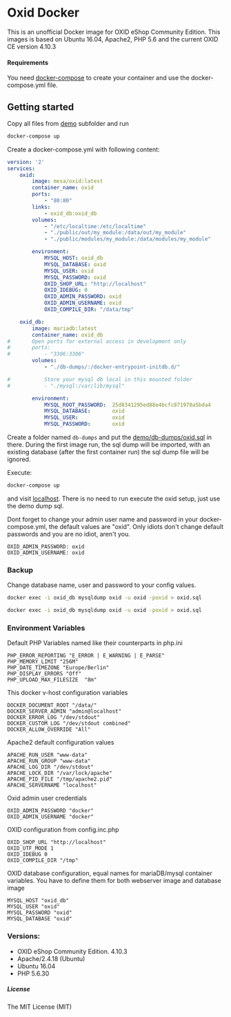 
Oxid Docker
===========

This is an unofficial Docker image for OXID eShop Community Edition.
This images is based on Ubuntu 16.04, Apache2, PHP 5.6 and the current OXID CE version 4.10.3

#### Requirements ####
You need [docker-compose](https://docs.docker.com/compose/) to create your container and use
the docker-compose.yml file.


## Getting started ##

Copy all files from [demo](https://github.com/Mesa/oxid/tree/master/demo) subfolder
and run
```bash
docker-compose up
```


Create a docker-compose.yml with following content:

```yaml
version: '2'
services:
    oxid:
        image: mesa/oxid:latest
        container_name: oxid
        ports:
            - "80:80"
        links:
            - oxid_db:oxid_db
        volumes:
            - "/etc/localtime:/etc/localtime"
            - "./public/out/my_module:/data/out/my_module"
            - "./public/modules/my_module:/data/modules/my_module"

        environment:
            MYSQL_HOST: oxid_db
            MYSQL_DATABASE: oxid
            MYSQL_USER: oxid
            MYSQL_PASSWORD: oxid
            OXID_SHOP_URL: "http://localhost"
            OXID_IDEBUG: 0
            OXID_ADMIN_PASSWORD: oxid
            OXID_ADMIN_USERNAME: oxid
            OXID_COMPILE_DIR: "/data/tmp"

    oxid_db:
        image: mariadb:latest
        container_name: oxid_db
#       Open ports for external access in development only
#       ports:
#           - "3306:3306"
        volumes:
            - "./db-dumps/:/docker-entrypoint-initdb.d/"

#           Store your mysql db local in this mounted folder
#           - "./mysql:/var/lib/mysql"

        environment:
            MYSQL_ROOT_PASSWORD:  25d8341295ed88e4bcfc871970a5bda4
            MYSQL_DATABASE:       oxid
            MYSQL_USER:           oxid
            MYSQL_PASSWORD:       oxid
```
Create a folder named `db-dumps` and put the [demo/db-dumps/oxid.sql](demo/db-dumps/oxid.sql) in there.
During the first image run, the sql dump will be imported, with an existing database (after the first container run)
the sql dump file will be ignored.

Execute:

```bash
docker-compose up
```
and visit [localhost](http://localhost). There is no need to run execute the oxid setup, just use the demo dump sql.

Dont forget to change your admin user name and password in your docker-compose.yml, the default values are "oxid".
Only idiots don't change default passwords and you are no idiot, aren't you.

```
OXID_ADMIN_PASSWORD: oxid
OXID_ADMIN_USERNAME: oxid
```


### Backup ###

Change database name, user and password to your config values.
```bash
docker exec -i oxid_db mysqldump oxid -u oxid -poxid > oxid.sql

docker exec -i oxid_db mysqldump oxid -u oxid -poxid > oxid.sql
```


### Environment Variables ###

Default PHP Variables named like their counterparts in php.ini
```
PHP_ERROR_REPORTING "E_ERROR | E_WARNING | E_PARSE"
PHP_MEMORY_LIMIT "256M"
PHP_DATE_TIMEZONE "Europe/Berlin"
PHP_DISPLAY_ERRORS "Off"
PHP_UPLOAD_MAX_FILESIZE  "8m"
```


This docker v-host configuration variables
```
DOCKER_DOCUMENT_ROOT "/data/"
DOCKER_SERVER_ADMIN "admin@localhost"
DOCKER_ERROR_LOG "/dev/stdout"
DOCKER_CUSTOM_LOG "/dev/stdout combined"
DOCKER_ALLOW_OVERRIDE "All"
```

Apache2 default configuration values
```
APACHE_RUN_USER "www-data"
APACHE_RUN_GROUP "www-data"
APACHE_LOG_DIR "/dev/stdout"
APACHE_LOCK_DIR "/var/lock/apache"
APACHE_PID_FILE "/tmp/apache2.pid"
APACHE_SERVERNAME "localhost"
```

Oxid admin user credentials
```
OXID_ADMIN_PASSWORD "docker"
OXID_ADMIN_USERNAME "docker"
```

OXID configuration from  config.inc.php
```
OXID_SHOP_URL "http://localhost"
OXID_UTF_MODE 1
OXID_IDEBUG 0
OXID_COMPILE_DIR "/tmp"
```

OXID database configuration, equal names for mariaDB/mysql container variables.
You have to define them for both webserver image and database image
```
MYSQL_HOST "oxid_db"
MYSQL_USER "oxid"
MYSQL_PASSWORD "oxid"
MYSQL_DATABASE "oxid"

```


### Versions: ###
* OXID eShop Community Edition. 4.10.3 
* Apache/2.4.18 (Ubuntu)
* Ubuntu 16.04 
* PHP 5.6.30

##### License #####
The MIT License (MIT)

